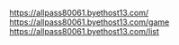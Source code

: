 https://allpass80061.byethost13.com/
https://allpass80061.byethost13.com/game
https://allpass80061.byethost13.com/list
